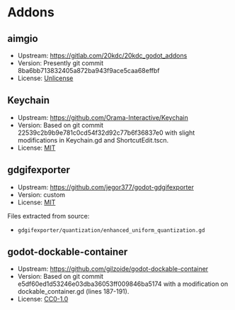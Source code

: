 # Addons

## aimgio

- Upstream: https://gitlab.com/20kdc/20kdc_godot_addons
- Version: Presently git commit 8ba6bb713832405a872ba943f9ace5caa68effbf
- License: [Unlicense](https://gitlab.com/20kdc/20kdc_godot_addons/-/blob/master/addons/aimg_io/COPYING.txt)

## Keychain

- Upstream: https://github.com/Orama-Interactive/Keychain
- Version: Based on git commit 22539c2b9b9e781c0cd54f32d92c77b6f36837e0 with slight modifications in Keychain.gd and ShortcutEdit.tscn.
- License: [MIT](https://github.com/Orama-Interactive/Keychain/blob/main/LICENSE)

## gdgifexporter

- Upstream: https://github.com/jegor377/godot-gdgifexporter
- Version: custom
- License: [MIT](https://github.com/jegor377/godot-gdgifexporter/blob/master/LICENSE)

Files extracted from source:
- `gdgifexporter/quantization/enhanced_uniform_quantization.gd`

## godot-dockable-container

- Upstream: https://github.com/gilzoide/godot-dockable-container
- Version: Based on git commit e5df60ed1d53246e03dba36053ff009846ba5174 with a modification on dockable_container.gd (lines 187-191).
- License: [CC0-1.0](https://github.com/gilzoide/godot-dockable-container/blob/main/LICENSE)

